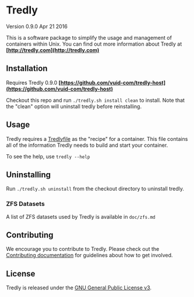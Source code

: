 # Tredly
Version 0.9.0
Apr 21 2016

This is a software package to simplify the usage and management of containers within Unix. You can find out more information about Tredly at **[http://tredly.com](http://tredly.com)**

## Installation

Requires Tredly 0.9.0 **[https://github.com/vuid-com/tredly-host](https://github.com/vuid-com/tredly-host)**

Checkout this repo and run `./tredly.sh install clean` to install. Note that the "clean" option will uninstall tredly before reinstalling.

## Usage

Tredly requires a [Tredlyfile](https://github.com/tredly/tredly-host/wiki/Tredlyfile) as the "recipe" for a container. This file contains all of the information Tredly needs to build and start your container.

To see the help, use `tredly --help`

## Uninstalling

Run `./tredly.sh uninstall` from the checkout directory to uninstall tredly.

### ZFS Datasets

A list of ZFS datasets used by Tredly is available in `doc/zfs.md`

## Contributing

We encourage you to contribute to Tredly. Please check out the [Contributing documentation](https://github.com/tredly/tredly-build/blob/master/CONTRIBUTING.md) for guidelines about how to get involved.

## License

Tredly is released under the [GNU General Public License v3](http://www.gnu.org/licenses/gpl-3.0.en.html).
